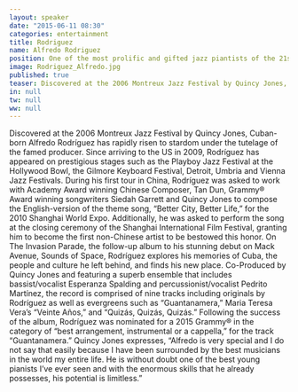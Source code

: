 ```yaml
---
layout: speaker
date: "2015-06-11 08:30"
categories: entertainment
title: Rodriguez
name: Alfredo Rodriguez
position: One of the most prolific and gifted jazz piantists of the 21st century - Quincy Jones 
image: Rodriguez_Alfredo.jpg
published: true
teaser: Discovered at the 2006 Montreux Jazz Festival by Quincy Jones, Cuban-born Alfredo Rodriguez has rapidly risen to stardom under the tutelage of the famed producer.
in: null
tw: null
ww: null
---
```


Discovered at the 2006 Montreux Jazz Festival by Quincy Jones, Cuban-born Alfredo Rodríguez has rapidly risen to stardom under the tutelage of the famed producer. Since arriving to the US in 2009, Rodríguez has appeared on prestigious stages such as the Playboy Jazz Festival at the Hollywood Bowl, the Gilmore Keyboard Festival, Detroit, Umbria and Vienna Jazz Festivals. During his first tour in China, Rodríguez was asked to work with Academy Award winning Chinese Composer, Tan Dun, Grammy® Award winning songwriters Siedah Garrett and Quincy Jones to compose the English-version of the theme song, “Better City, Better Life,” for the 2010 Shanghai World Expo. Additionally, he was asked to perform the song at the closing ceremony of the Shanghai International Film Festival, granting him to become the first non-Chinese artist to be bestowed this honor.
On The Invasion Parade, the follow-up album to his stunning debut on Mack Avenue, Sounds of Space,
Rodríguez explores his memories of Cuba, the people and culture he left behind, and finds his new place. Co-Produced by Quincy Jones and featuring a superb ensemble that includes bassist/vocalist Esperanza Spalding and percussionist/vocalist Pedrito Martínez, the record is comprised of nine tracks including originals by Rodríguez as well as evergreens such as “Guantanamera,” Maria Teresa Vera’s “Veinte Años,” and “Quizás, Quizás, Quizás.” Following the success of the album, Rodríguez was nominated for a 2015 Grammy® in the category of “best arrangement, instrumental or a cappella,” for the track “Guantanamera.” Quincy Jones expresses, “Alfredo is very special and I do not say that easily because I have been surrounded by the best musicians in the world my entire life. He is without doubt one of the best young pianists I’ve ever seen and with the enormous skills that he already possesses, his potential is limitless.”